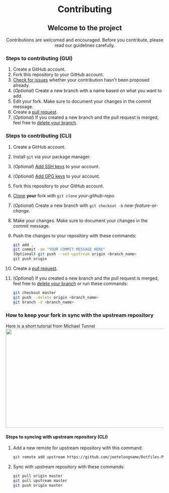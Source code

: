 <div align="center">

# Contributing


## Welcome to the project

Contributions are welcomed and encouraged.
Before you contribute, please read our guidelines carefully.

</div>

### Steps to contributing (GUI)

1. Create a GitHub account.
2. Fork this repository to your GitHub account.
3. [Check for issues](https://github.com/KillYourFM/contribute-foss/issues) whether your contribution hasn't been proposed already.
4. (*Optional*) Create a new branch with a name based on what you want to add.
5. Edit your fork. Make sure to document your changes in the commit message.
6. Create a [pull request](https://help.github.com/en/articles/creating-a-pull-request-from-a-fork).
7. (*Optional*) If you created a new branch and the pull request is merged, feel free to [delete your branch](https://github.blog/2013-01-09-create-and-delete-branches/).

### Steps to contributing (CLI)

1. Create a GitHub account.
2. Install `git` via your package manager.
3. (*Optional*) [Add SSH keys](https://help.github.com/en/articles/adding-a-new-ssh-key-to-your-github-account) to your account.
4. (*Optional*) [Add GPG keys](https://help.github.com/en/articles/generating-a-new-gpg-key) to your account.
5. Fork this repository to your GitHub account.
6. [Clone](https://help.github.com/en/articles/cloning-a-repository) **your** fork with `git clone` *your-github-repo*.
7. (*Optional*) Create a new branch with `git checkout -b` *new-feature-or-change*.
8. Make your changes. Make sure to document your changes in the commit message.
9. Push the changes to your repository with these commands:

    ```bash
    git add .
    git commit -am "YOUR COMMIT MESSAGE HERE"
    (Optional) git push --set-upstream origin <branch_name>
    git push origin
    ```

10. Create a [pull request](https://help.github.com/en/articles/creating-a-pull-request-from-a-fork).
11. (*Optional*) If you created a new branch and the pull request is merged, feel free to [delete your branch](https://github.blog/2013-01-09-create-and-delete-branches/) or run these commands:

    ```bash
    git checkout master
    git push --delete origin <branch_name>
    git branch -d <branch_name>
    ```

### How to keep your fork in sync with the upstream repository

Here is a short tutorial from Michael Tunnel <a href="http://www.youtube.com/watch?v=C5WxrnRVmuY"><img src="http://i.ytimg.com/vi/C5WxrnRVmuY/maxresdefault.jpg" width="560" height="315" /></a>

#### Steps to syncing with upstream repository (CLI)

1. Add a new remote for upstream repository with this command:

    ```bash
    git remote add upstream https://github.com/jeetelongname/Dotfiles-Project.git
    ```

2. Sync with upstream repository with these commands:

    ```bash
    git pull origin master
    git pull upstream master
    git push origin master
    ```

